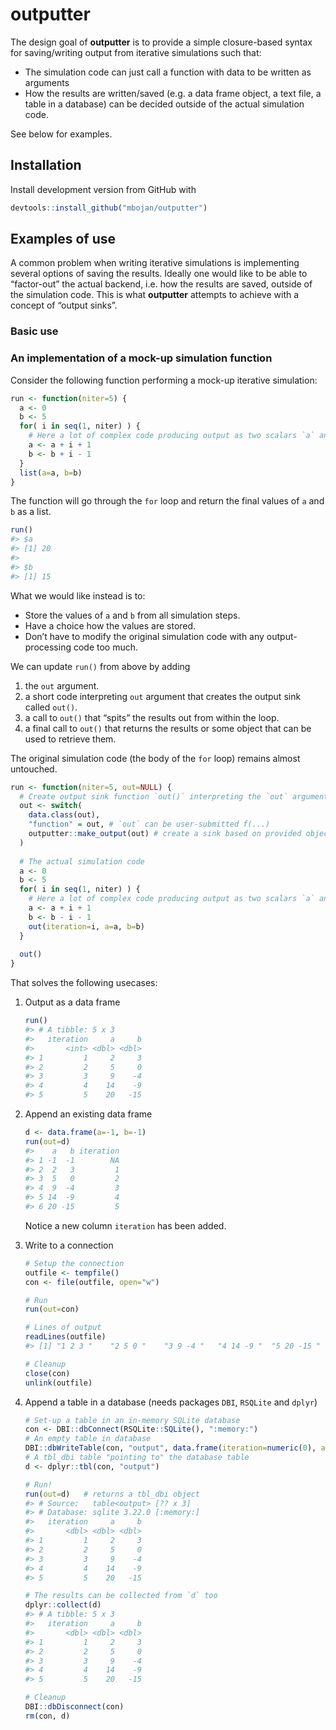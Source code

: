 
# outputter

The design goal of **outputter** is to provide a simple closure-based
syntax for saving/writing output from iterative simulations such that:

  - The simulation code can just call a function with data to be written
    as arguments
  - How the results are written/saved (e.g. a data frame object, a text
    file, a table in a database) can be decided outside of the actual
    simulation code.

See below for examples.

## Installation

Install development version from GitHub with

``` r
devtools::install_github("mbojan/outputter")
```

## Examples of use

A common problem when writing iterative simulations is implementing
several options of saving the results. Ideally one would like to be able
to “factor-out” the actual backend, i.e. how the results are saved,
outside of the simulation code. This is what **outputter** attempts to
achieve with a concept of “output sinks”.

### Basic use

### An implementation of a mock-up simulation function

Consider the following function performing a mock-up iterative
simulation:

``` r
run <- function(niter=5) {
  a <- 0
  b <- 5
  for( i in seq(1, niter) ) {
    # Here a lot of complex code producing output as two scalars `a` and `b`
    a <- a + i + 1
    b <- b + i - 1
  }
  list(a=a, b=b)
}
```

The function will go through the `for` loop and return the final values
of `a` and `b` as a list.

``` r
run()
#> $a
#> [1] 20
#> 
#> $b
#> [1] 15
```

What we would like instead is to:

  - Store the values of `a` and `b` from all simulation steps.
  - Have a choice how the values are stored.
  - Don’t have to modify the original simulation code with any
    output-processing code too much.

We can update `run()` from above by adding

1.  the `out` argument.
2.  a short code interpreting `out` argument that creates the output
    sink called `out()`.
3.  a call to `out()` that “spits” the results out from within the loop.
4.  a final call to `out()` that returns the results or some object that
    can be used to retrieve them.

The original simulation code (the body of the `for` loop) remains almost
untouched.

``` r
run <- function(niter=5, out=NULL) {
  # Create output sink function `out()` interpreting the `out` argument
  out <- switch(
    data.class(out),
    "function" = out, # `out` can be user-submitted f(...)
    outputter::make_output(out) # create a sink based on provided object
  )
  
  # The actual simulation code
  a <- 0
  b <- 5
  for( i in seq(1, niter) ) {
    # Here a lot of complex code producing output as two scalars `a` and `b`
    a <- a + i + 1
    b <- b - i - 1
    out(iteration=i, a=a, b=b)
  }
  
  out()
}
```

That solves the following usecases:

1.  Output as a data frame
    
    ``` r
    run()
    #> # A tibble: 5 x 3
    #>   iteration     a     b
    #>       <int> <dbl> <dbl>
    #> 1         1     2     3
    #> 2         2     5     0
    #> 3         3     9    -4
    #> 4         4    14    -9
    #> 5         5    20   -15
    ```

2.  Append an existing data frame
    
    ``` r
    d <- data.frame(a=-1, b=-1)
    run(out=d)
    #>    a   b iteration
    #> 1 -1  -1        NA
    #> 2  2   3         1
    #> 3  5   0         2
    #> 4  9  -4         3
    #> 5 14  -9         4
    #> 6 20 -15         5
    ```
    
    Notice a new column `iteration` has been added.

3.  Write to a connection
    
    ``` r
    # Setup the connection
    outfile <- tempfile()
    con <- file(outfile, open="w")
    
    # Run
    run(out=con)
    
    # Lines of output
    readLines(outfile)
    #> [1] "1 2 3 "    "2 5 0 "    "3 9 -4 "   "4 14 -9 "  "5 20 -15 " ""
    
    # Cleanup
    close(con)
    unlink(outfile)
    ```

4.  Append a table in a database (needs packages `DBI`, `RSQLite` and
    `dplyr`)
    
    ``` r
    # Set-up a table in an in-memory SQLite database
    con <- DBI::dbConnect(RSQLite::SQLite(), ":memory:")
    # An empty table in database
    DBI::dbWriteTable(con, "output", data.frame(iteration=numeric(0), a=numeric(0), b=numeric(0)))
    # A tbl_dbi table "pointing to" the database table
    d <- dplyr::tbl(con, "output")
    
    # Run!
    run(out=d)   # returns a tbl_dbi object
    #> # Source:   table<output> [?? x 3]
    #> # Database: sqlite 3.22.0 [:memory:]
    #>   iteration     a     b
    #>       <dbl> <dbl> <dbl>
    #> 1         1     2     3
    #> 2         2     5     0
    #> 3         3     9    -4
    #> 4         4    14    -9
    #> 5         5    20   -15
    
    # The results can be collected from `d` too
    dplyr::collect(d)
    #> # A tibble: 5 x 3
    #>   iteration     a     b
    #>       <dbl> <dbl> <dbl>
    #> 1         1     2     3
    #> 2         2     5     0
    #> 3         3     9    -4
    #> 4         4    14    -9
    #> 5         5    20   -15
    
    # Cleanup
    DBI::dbDisconnect(con)
    rm(con, d)
    ```
